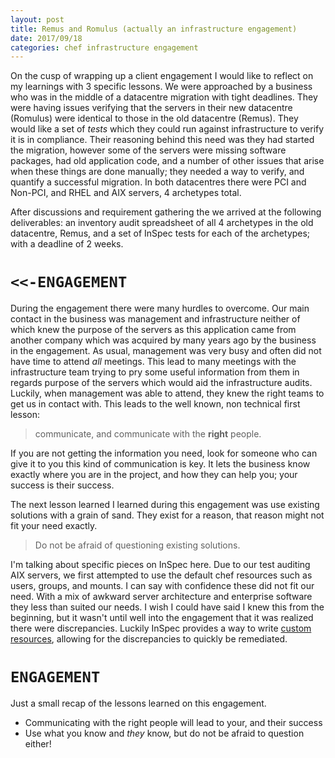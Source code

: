 ```yaml
---
layout: post
title: Remus and Romulus (actually an infrastructure engagement)
date: 2017/09/18
categories: chef infrastructure engagement
---
```


On the cusp of wrapping up a client engagement I would like to reflect on my
learnings with 3 specific lessons. We were approached by a business who was in
the middle of a datacentre migration with tight deadlines. They were having
issues verifying that the servers in their new datacentre (Romulus) were
identical to those in the old datacentre (Remus). They would like a set of
_tests_ which they could run against infrastructure to verify it is in
compliance. Their reasoning behind this need was they had started the migration,
however some of the servers were missing software packages, had old application
code, and a number of other issues that arise when these things are done
manually; they needed a way to verify, and quantify a successful migration. In
both datacentres there were PCI and Non-PCI, and RHEL and AIX servers, 4
archetypes total.

After discussions and requirement gathering the we arrived at the following
deliverables: an inventory audit spreadsheet of all 4 archetypes in the old
datacentre, Remus, and a set of InSpec tests for each of the archetypes; with a
deadline of 2 weeks.

# `<<-ENGAGEMENT`

During the engagement there were many hurdles to overcome. Our main contact in
the business was management and infrastructure neither of which knew the purpose
of the servers as this application came from another company which was acquired
by many years ago by the business in the engagement. As usual, management was
very busy and often did not have time to attend _all_ meetings. This lead to
many meetings with the infrastructure team trying to pry some useful information
from them in regards purpose of the servers which would aid the infrastructure
audits. Luckily, when management was able to attend, they knew the right teams
to get us in contact with. This leads to the well known, non technical first
lesson:

> communicate, and communicate with the **right** people.

If you are not getting the information you need, look for someone who can give
it to you this kind of communication is key. It lets the business know exactly
where you are in the project, and how they can help you; your success is their
success.

The next lesson learned I learned during this engagement was use existing
solutions with a grain of sand. They exist for a reason, that reason might not
fit your need exactly.

> Do not be afraid of questioning existing solutions.

I'm talking about specific pieces on InSpec here. Due to our test auditing AIX
servers, we first attempted to use the default chef resources such as users,
groups, and mounts. I can say with confidence these did not fit our need. With a
mix of awkward server architecture and enterprise software they less than suited
our needs. I wish I could have said I knew this from the beginning, but it
wasn't until well into the engagement that it was realized there were
discrepancies. Luckily InSpec provides a way to write [custom resources](https://www.inspec.io/docs/reference/dsl_resource/),
allowing for the discrepancies to quickly be remediated.

# `ENGAGEMENT`

Just a small recap of the lessons learned on this engagement.

- Communicating with the right people will lead to your, and their success
- Use what you know and _they_ know, but do not be afraid to question either!
